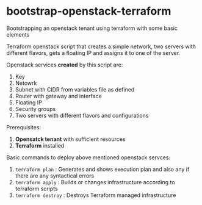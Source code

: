 # bootstrap-openstack-terraform
Bootstrapping an openstack tenant using terraform with some basic elements

Terraform openstack script that creates a simple network, two servers with different flavors, gets a floating IP and assigns it to one of the server.

Openstack services **created** by this script are:
1) Key
2) Netowrk
3) Subnet with CIDR from variables file as defined
4) Router with gateway and interface
5) Floating IP
6) Security groups
7) Two servers with different flavors and configurations

Prerequisites:
1) **Opensatck tenant** with sufficient resources
2) **Terraform** installed

Basic commands to deploy above mentioned openstack servces:
1) ```terraform plan``` :  Generates and shows execution plan and also any if there are any syntactical errors
2) ```terraform apply``` : Builds or changes infrastructure according to terraform scripts
3) ```terraform destroy``` : Destroys Terraform managed infrastructure
